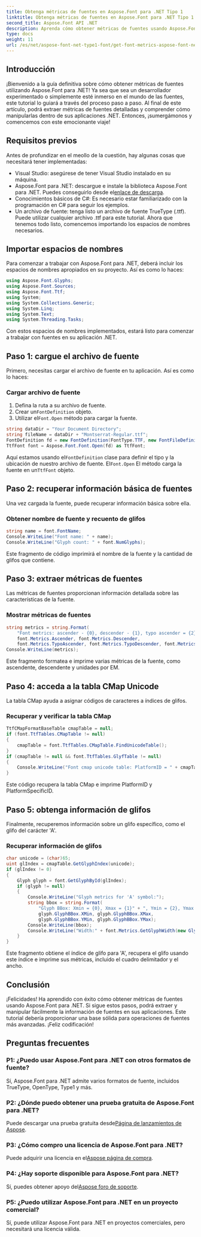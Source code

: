 ```yaml
---
title: Obtenga métricas de fuentes en Aspose.Font para .NET Tipo 1
linktitle: Obtenga métricas de fuentes en Aspose.Font para .NET Tipo 1
second_title: Aspose.Font API .NET
description: Aprenda cómo obtener métricas de fuentes usando Aspose.Font para .NET en este completo tutorial paso a paso. ¡Perfecto para desarrolladores de cualquier nivel!
type: docs
weight: 11
url: /es/net/aspose-font-net-type1-font/get-font-metrics-aspose-font-net-type1/
---
```

## Introducción
¡Bienvenido a la guía definitiva sobre cómo obtener métricas de fuentes utilizando Aspose.Font para .NET! Ya sea que sea un desarrollador experimentado o simplemente esté inmerso en el mundo de las fuentes, este tutorial lo guiará a través del proceso paso a paso. Al final de este artículo, podrá extraer métricas de fuentes detalladas y comprender cómo manipularlas dentro de sus aplicaciones .NET. Entonces, ¡sumergámonos y comencemos con este emocionante viaje!
## Requisitos previos
Antes de profundizar en el meollo de la cuestión, hay algunas cosas que necesitará tener implementadas:
- Visual Studio: asegúrese de tener Visual Studio instalado en su máquina.
-  Aspose.Font para .NET: descargue e instale la biblioteca Aspose.Font para .NET. Puedes conseguirlo desde el[enlace de descarga](https://releases.aspose.com/font/net/).
- Conocimientos básicos de C#: Es necesario estar familiarizado con la programación en C# para seguir los ejemplos.
- Un archivo de fuente: tenga listo un archivo de fuente TrueType (.ttf). Puede utilizar cualquier archivo .ttf para este tutorial.
Ahora que tenemos todo listo, comencemos importando los espacios de nombres necesarios.
## Importar espacios de nombres
Para comenzar a trabajar con Aspose.Font para .NET, deberá incluir los espacios de nombres apropiados en su proyecto. Así es como lo haces:
```csharp
using Aspose.Font.Glyphs;
using Aspose.Font.Sources;
using Aspose.Font.Ttf;
using System;
using System.Collections.Generic;
using System.Linq;
using System.Text;
using System.Threading.Tasks;
```
Con estos espacios de nombres implementados, estará listo para comenzar a trabajar con fuentes en su aplicación .NET.
## Paso 1: cargue el archivo de fuente
Primero, necesitas cargar el archivo de fuente en tu aplicación. Así es como lo haces:
### Cargar archivo de fuente
1. Defina la ruta a su archivo de fuente. 
2.  Crear un`FontDefinition` objeto.
3.  Utilizar el`Font.Open` método para cargar la fuente.
```csharp
string dataDir = "Your Document Directory";
string fileName = dataDir + "Montserrat-Regular.ttf";
FontDefinition fd = new FontDefinition(FontType.TTF, new FontFileDefinition("ttf", new FileSystemStreamSource(fileName)));
TtfFont font = Aspose.Font.Font.Open(fd) as TtfFont;
```
 Aquí estamos usando el`FontDefinition` clase para definir el tipo y la ubicación de nuestro archivo de fuente. El`Font.Open` El método carga la fuente en un`TtfFont` objeto.
## Paso 2: recuperar información básica de fuentes
Una vez cargada la fuente, puede recuperar información básica sobre ella.
### Obtener nombre de fuente y recuento de glifos
```csharp
string name = font.FontName;
Console.WriteLine("Font name: " + name);
Console.WriteLine("Glyph count: " + font.NumGlyphs);
```
Este fragmento de código imprimirá el nombre de la fuente y la cantidad de glifos que contiene.
## Paso 3: extraer métricas de fuentes
Las métricas de fuentes proporcionan información detallada sobre las características de la fuente.
### Mostrar métricas de fuentes
```csharp
string metrics = string.Format(
    "Font metrics: ascender - {0}, descender - {1}, typo ascender = {2}, typo descender = {3}, UnitsPerEm = {4}",
    font.Metrics.Ascender, font.Metrics.Descender,
    font.Metrics.TypoAscender, font.Metrics.TypoDescender, font.Metrics.UnitsPerEM);
Console.WriteLine(metrics);
```
Este fragmento formatea e imprime varias métricas de la fuente, como ascendente, descendente y unidades por EM.
## Paso 4: acceda a la tabla CMap Unicode
La tabla CMap ayuda a asignar códigos de caracteres a índices de glifos.
### Recuperar y verificar la tabla CMap
```csharp
TtfCMapFormatBaseTable cmapTable = null;
if (font.TtfTables.CMapTable != null)
{
    cmapTable = font.TtfTables.CMapTable.FindUnicodeTable();
}
if (cmapTable != null && font.TtfTables.GlyfTable != null)
{
    Console.WriteLine("Font cmap unicode table: PlatformID = " + cmapTable.PlatformId + ", PlatformSpecificID = " + cmapTable.PlatformSpecificId);
}
```
Este código recupera la tabla CMap e imprime PlatformID y PlatformSpecificID.
## Paso 5: obtenga información de glifos
Finalmente, recuperemos información sobre un glifo específico, como el glifo del carácter 'A'.
### Recuperar información de glifos
```csharp
char unicode = (char)65;
uint glIndex = cmapTable.GetGlyphIndex(unicode);
if (glIndex != 0)
{
    Glyph glyph = font.GetGlyphById(glIndex);
    if (glyph != null)
    {
        Console.WriteLine("Glyph metrics for 'A' symbol:");
        string bbox = string.Format(
            "Glyph BBox: Xmin = {0}, Xmax = {1}" + ", Ymin = {2}, Ymax = {3}",
            glyph.GlyphBBox.XMin, glyph.GlyphBBox.XMax,
            glyph.GlyphBBox.YMin, glyph.GlyphBBox.YMax);
        Console.WriteLine(bbox);
        Console.WriteLine("Width:" + font.Metrics.GetGlyphWidth(new GlyphUInt32Id(glIndex)));
    }
}
```
Este fragmento obtiene el índice de glifo para 'A', recupera el glifo usando este índice e imprime sus métricas, incluido el cuadro delimitador y el ancho.
## Conclusión
¡Felicidades! Ha aprendido con éxito cómo obtener métricas de fuentes usando Aspose.Font para .NET. Si sigue estos pasos, podrá extraer y manipular fácilmente la información de fuentes en sus aplicaciones. Este tutorial debería proporcionar una base sólida para operaciones de fuentes más avanzadas. ¡Feliz codificación!
## Preguntas frecuentes
### P1: ¿Puedo usar Aspose.Font para .NET con otros formatos de fuente?
Sí, Aspose.Font para .NET admite varios formatos de fuente, incluidos TrueType, OpenType, Type1 y más.
### P2: ¿Dónde puedo obtener una prueba gratuita de Aspose.Font para .NET?
 Puede descargar una prueba gratuita desde[Página de lanzamientos de Aspose](https://releases.aspose.com/).
### P3: ¿Cómo compro una licencia de Aspose.Font para .NET?
 Puede adquirir una licencia en el[Aspose página de compra](https://purchase.aspose.com/buy).
### P4: ¿Hay soporte disponible para Aspose.Font para .NET?
 Sí, puedes obtener apoyo del[Aspose foro de soporte](https://forum.aspose.com/c/font/41).
### P5: ¿Puedo utilizar Aspose.Font para .NET en un proyecto comercial?
Sí, puede utilizar Aspose.Font para .NET en proyectos comerciales, pero necesitará una licencia válida.